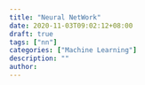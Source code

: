 ```yaml
---
title: "Neural NetWork"
date: 2020-11-03T09:02:12+08:00
draft: true
tags: ["nn"]
categories: ["Machine Learning"]
description: ""
author: 
---
```




